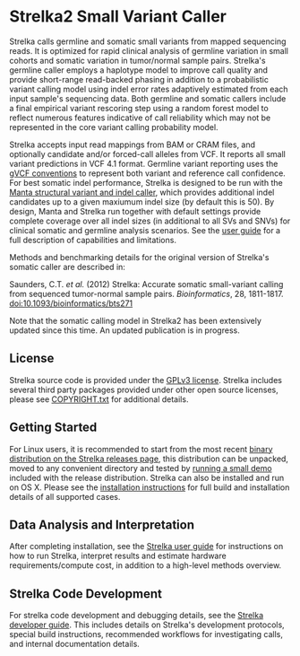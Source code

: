 Strelka2 Small Variant Caller
============================

Strelka calls germline and somatic small variants from mapped sequencing reads. It is optimized for rapid clinical analysis of germline variation in small cohorts and somatic variation in tumor/normal sample pairs. Strelka's germline caller employs a haplotype model to improve call quality and provide short-range read-backed phasing in addition to a probabilistic variant calling model using indel error rates adaptively estimated from each input sample's sequencing data. Both germline and somatic callers include a final empirical variant rescoring step using a random forest model to reflect numerous features indicative of call reliability which may not be represented in the core variant calling probability model.

Strelka accepts input read mappings from BAM or CRAM files, and optionally candidate and/or forced-call alleles from VCF. It reports all small variant predictions in VCF 4.1 format. Germline variant reporting uses the [gVCF conventions][gvcfPage] to represent both variant and reference
call confidence. For best somatic indel performance, Strelka is designed to be run with the [Manta structural variant and indel caller][manta], which provides additional indel candidates up to a given maxiumum indel size (by default this is 50). By design, Manta and Strelka run together with default settings provide complete coverage over all indel sizes (in additional to all SVs and SNVs) for clinical somatic and germline analysis scenarios. See the [user guide][UserGuide] for a full description of capabilities and limitations.

[manta]:https://github.com/Illumina/manta
[gvcfPage]:https://sites.google.com/site/gvcftools/home/about-gvcf
[UserGuide]:docs/userGuide/README.md

Methods and benchmarking details for the original version of Strelka's somatic caller are described in:

Saunders, C.T. *et al.* (2012) Strelka: Accurate somatic small-variant calling from sequenced tumor-normal sample pairs. *Bioinformatics*,
28, 1811-1817. [doi:10.1093/bioinformatics/bts271][bpaper]

Note that the somatic calling model in Strelka2 has been extensively updated since this time. An updated publication is in progress.

[bpaper]:https://dx.doi.org/10.1093/bioinformatics/bts271


License
-------

Strelka source code is provided under the [GPLv3 license](LICENSE.txt).
Strelka includes several third party packages provided under other
open source licenses, please see [COPYRIGHT.txt](COPYRIGHT.txt)
for additional details.


Getting Started
---------------

For Linux users, it is recommended to start from the most recent
[binary distribution on the Strelka releases page][releases], this
distribution can be unpacked, moved to any convenient directory and
tested by [running a small demo](docs/userGuide/installation.md#demo)
included with the release distribution. Strelka can also be installed
and run on OS X. Please see the [installation instructions](docs/userGuide/installation.md)
for full build and installation details of all supported cases.

[releases]:https://github.com/Illumina/strelka/releases


Data Analysis and Interpretation
--------------------------------

After completing installation, see the [Strelka user guide][UserGuide]
for instructions on how to run Strelka, interpret results and estimate
hardware requirements/compute cost, in addition to a high-level methods
overview.


Strelka Code Development
------------------------

For strelka code development and debugging details, see the
[Strelka developer guide][DeveloperGuide]. This includes details
on Strelka's development protocols, special build instructions,
recommended workflows for investigating
calls, and internal documentation details.

[DeveloperGuide]:docs/developerGuide/README.md

